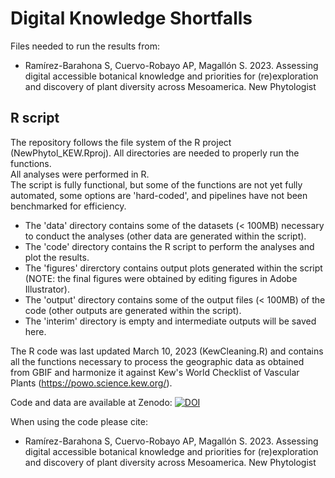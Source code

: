 # Digital Knowledge Shortfalls

Files needed to run the results from:

- Ramírez-Barahona S, Cuervo-Robayo AP, Magallón S. 2023. Assessing digital accessible botanical knowledge and priorities for (re)exploration and discovery of plant diversity across Mesoamerica. New Phytologist

## R script
The repository follows the file system of the R project (NewPhytol_KEW.Rproj). All directories are needed to properly run the functions.  
All analyses were performed in R.  
The script is fully functional, but some of the functions are not yet fully automated, some options are 'hard-coded', and pipelines have not been benchmarked for efficiency.  

- The 'data' directory contains some of the datasets (< 100MB) necessary to conduct the analyses (other data are generated within the script).  
- The 'code' directory contains the R script to perform the analyses and plot the results.  
- The 'figures' direrctory contains output plots generated within the script (NOTE: the final figures were obtained by editing figures in Adobe Illustrator).
- The 'output' directory contains some of the output files (< 100MB) of the code (other outputs are generated within the script).
- The 'interim' directory is empty and intermediate outputs will be saved here.

The R code was last updated March 10, 2023 (KewCleaning.R) and contains all the functions necessary to process the geographic data as obtained
from GBIF and harmonize it against Kew's World Checklist of Vascular Plants (https://powo.science.kew.org/).

Code and data are available at Zenodo:
[![DOI](https://zenodo.org/badge/194142746.svg)](https://doi.org/10.5281/zenodo.7982903)

When using the code please cite:
- Ramírez-Barahona S, Cuervo-Robayo AP, Magallón S. 2023. Assessing digital accessible botanical knowledge and priorities for (re)exploration and discovery of plant diversity across Mesoamerica. New Phytologist
